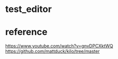# test_editor


# reference
https://www.youtube.com/watch?v=gnvDPCXktWQ  
https://github.com/mattduck/kilo/tree/master  